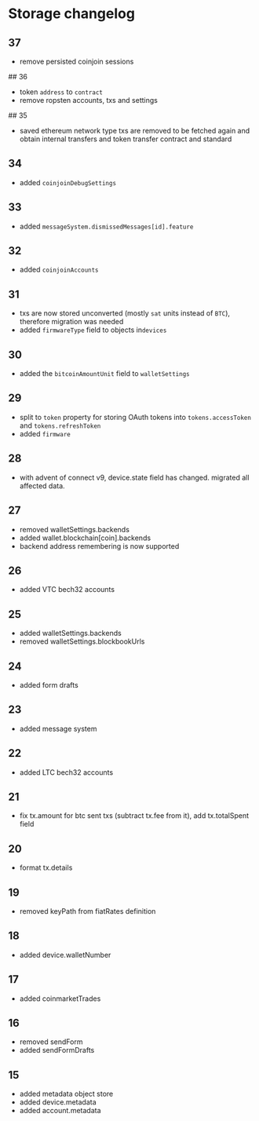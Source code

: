 # Storage changelog

## 37

-   remove persisted coinjoin sessions

## 36

-   token `address` to `contract`
-   remove ropsten accounts, txs and settings

## 35

-   saved ethereum network type txs are removed to be fetched again and obtain internal transfers and token transfer contract and standard

## 34

-   added `coinjoinDebugSettings`

## 33

-   added `messageSystem.dismissedMessages[id].feature`

## 32

-   added `coinjoinAccounts`

## 31

-   txs are now stored unconverted (mostly `sat` units instead of `BTC`), therefore migration was needed
-   added `firmwareType` field to objects in`devices`

## 30

-   added the `bitcoinAmountUnit` field to `walletSettings`

## 29

-   split to `token` property for storing OAuth tokens into `tokens.accessToken` and `tokens.refreshToken`
-   added `firmware`

## 28

-   with advent of connect v9, device.state field has changed. migrated all affected data.

## 27

-   removed walletSettings.backends
-   added wallet.blockchain[coin].backends
-   backend address remembering is now supported

## 26

-   added VTC bech32 accounts

## 25

-   added walletSettings.backends
-   removed walletSettings.blockbookUrls

## 24

-   added form drafts

## 23

-   added message system

## 22

-   added LTC bech32 accounts

## 21

-   fix tx.amount for btc sent txs (subtract tx.fee from it), add tx.totalSpent field

## 20

-   format tx.details

## 19

-   removed keyPath from fiatRates definition

## 18

-   added device.walletNumber

## 17

-   added coinmarketTrades

## 16

-   removed sendForm
-   added sendFormDrafts

## 15

-   added metadata object store
-   added device.metadata
-   added account.metadata
